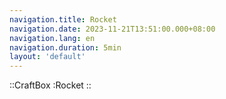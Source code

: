 ```yaml
---
navigation.title: Rocket
navigation.date: 2023-11-21T13:51:00.000+08:00
navigation.lang: en
navigation.duration: 5min
layout: 'default'
---
```


::CraftBox
:Rocket
::
